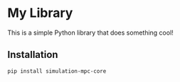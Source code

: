 # My Library

This is a simple Python library that does something cool!

## Installation

```bash
pip install simulation-mpc-core